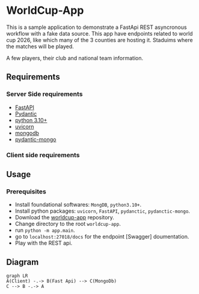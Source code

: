 # WorldCup-App

This is a sample application to demonstrate a FastApi REST asyncronous workflow with a fake data source.
This app have endpoints related to world cup 2026, like which many of the 3 counties are hosting it.
Staduims where the matches will be played.

A few players, their club and national team information.


## Requirements

### Server Side requirements
- [FastAPI](https://pypi.org/project/fastapi)
- [Pydantic](https://pypi.org/project/pydantic)
- [python 3.10+](https://www.python.org/downloads/release/python-3100/)
- [uvicorn](https://pypi.org/project/uvicorn/)
- [mongodb](https://www.mongodb.com/docs/manual/installation/)
- [pydantic-mongo](pydanctic-mongo)

### Client side requirements

## Usage

### Prerequisites

- Install foundational softwares: `MongDB`, `python3.10+`.
- Install python packages: `uvicorn`, `FastAPI`, `pydanctic`, `pydanctic-mongo`.
- Download the [worldcup-app](https://github.com/DayDreamer-3d/worldcup-app) repository.
- Change directory to the root `worldcup-app`.
- run `python -m app.main`.
- go to `localhost:27018/docs` for the endpoint [Swagger] doumentation.
- Play with the REST api.

## Diagram
```mermaid
graph LR
A(Client) -.-> B(Fast Api) --> C(MongoDb)
C --> B -.-> A 
```

